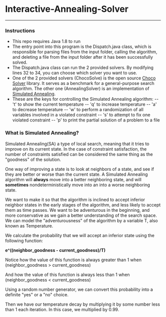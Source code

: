 # Interactive-Annealing-Solver
---
### Instructions
- This repo requires Java 1.8 to run
- The entry point into this program is the Dispatch.java class, which is responsible for parsing files from the input folder, calling the algorithm, and deleting a file from the input folder after it has been successfully solved.
- The Dispatch.java class can run the 2 provided solvers. By modifying lines 32 to 34, you can choose which solver you want to use.
- One of the 2 provided solvers (ChocoSolve) is the open source [Choco Solver](http://www.choco-solver.org) library. It serves as a benchmark for a general-purpose search algorithm. The other one (AnnealingSolver) is an implementation of [Simulated Annealing](https://en.wikipedia.org/wiki/Simulated_annealing).
- These are the keys for controlling the Simulated Annealing algorithm:
    *--* 't' to show the current temperature
    -- 'q' to increase temperature
    -- 'a' to decrease temperature
    -- 'w' to perform a randomization of all variables involved in a violated constraint
    -- 's' to attempt to fix one violated constraint
    -- 'p' to print the partial solution of a problem to a file

### What is Simulated Annealing?
Simulated Annealing(SA) a type of local search, meaning that it tries to improve on its current state. In the case of constraint satisfaction, the number of constraints satisfied can be considered the same thing as the "goodness" of the solution.

One way of improving a state is to look at neighbors of a state, and see if they are better or worse than the current state. A Simulated Annealing algorithm will **always** move into a better neighboring state, and will **sometimes** nondeterministically move into an into a worse neighboring state.

We want to make it so that the algorithm is inclined to accept inferior neighbor states in the early stages of the algorithm, and less likely to accept them as time passes. We want to be adventurous in the beginning, and more conservative as we gain a better understanding of the search space. We can model the "adventurousness" of the algorithm by a variable T, also known as Temperature.

We calculate the probability that we will accept an inferior state using the following function:

**e^((neighbor_goodness - current_goodness)/T)**

Notice how the value of this function is always greater than 1 when (neighbor_goodness > current_goodness)

And how the value of this function is always less than 1 when (neighbor_goodness < current_goodness)

Using a random number generator, we can convert this probability into a definite "yes" or a "no" choice.

Then we have our temperature decay by multiplying it by some number less than 1 each iteration. In this case, we multiplied by 0.99.
